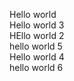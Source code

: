 Hello world
<br>
Hello world 3
<br>
HEllo world 2
<br>
hello world 5
<br>
Hello world 4
<br>
hello world 6

